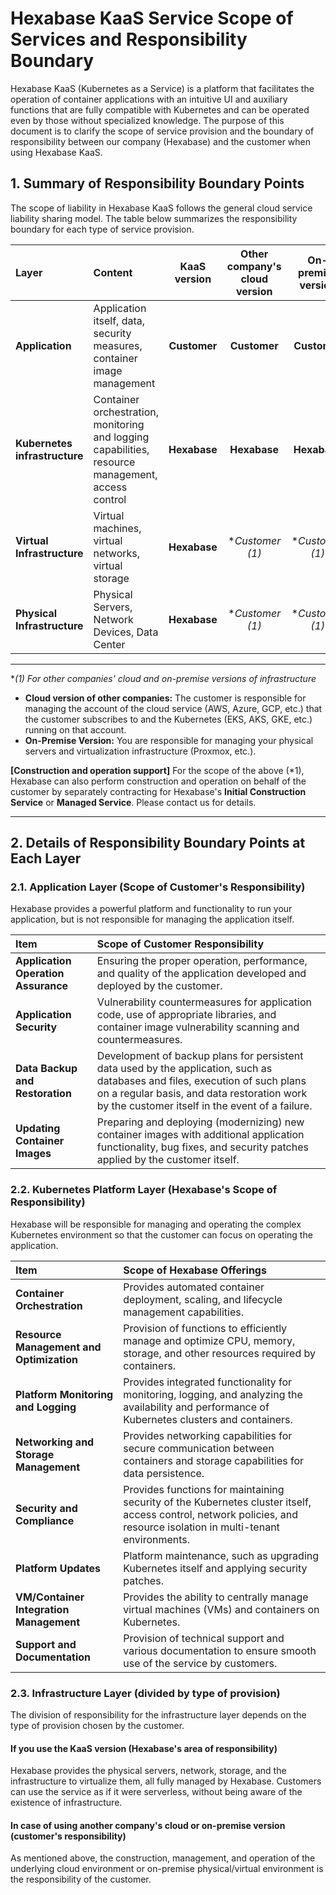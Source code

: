 # Hexabase KaaS Service Scope of Services and Responsibility Boundary

Hexabase KaaS (Kubernetes as a Service) is a platform that facilitates the operation of container applications with an intuitive UI and auxiliary functions that are fully compatible with Kubernetes and can be operated even by those without specialized knowledge.
The purpose of this document is to clarify the scope of service provision and the boundary of responsibility between our company (Hexabase) and the customer when using Hexabase KaaS.

## 1. Summary of Responsibility Boundary Points

The scope of liability in Hexabase KaaS follows the general cloud service liability sharing model. The table below summarizes the responsibility boundary for each type of service provision.

| Layer | Content | KaaS version | Other company's cloud version | On-premise version |
| :--- | :--- | :---: | :---: | :---: |
| **Application** | Application itself, data, security measures, container image management | **Customer** | **Customer** | **Customer** |
| **Kubernetes infrastructure** | Container orchestration, monitoring and logging capabilities, resource management, access control | **Hexabase** | **Hexabase** | **Hexabase** |
| **Virtual Infrastructure** | Virtual machines, virtual networks, virtual storage | **Hexabase** | **Customer (*1)** | **Customer (*1)** |
| **Physical Infrastructure** | Physical Servers, Network Devices, Data Center | **Hexabase** | **Customer (*1)** | **Customer (*1)** |

---
**(*1) For other companies' cloud and on-premise versions of infrastructure**

* **Cloud version of other companies:** The customer is responsible for managing the account of the cloud service (AWS, Azure, GCP, etc.) that the customer subscribes to and the Kubernetes (EKS, AKS, GKE, etc.) running on that account.
* **On-Premise Version:** You are responsible for managing your physical servers and virtualization infrastructure (Proxmox, etc.).

**[Construction and operation support]**
For the scope of the above (*1), Hexabase can also perform construction and operation on behalf of the customer by separately contracting for Hexabase's **Initial Construction Service** or **Managed Service**. Please contact us for details.

---

## 2. Details of Responsibility Boundary Points at Each Layer

### 2.1. Application Layer (Scope of Customer's Responsibility)

Hexabase provides a powerful platform and functionality to run your application, but is not responsible for managing the application itself.

| Item | Scope of Customer Responsibility |
| :--- | :--- |
| **Application Operation Assurance** | Ensuring the proper operation, performance, and quality of the application developed and deployed by the customer. |
| **Application Security** | Vulnerability countermeasures for application code, use of appropriate libraries, and container image vulnerability scanning and countermeasures. |
| **Data Backup and Restoration** | Development of backup plans for persistent data used by the application, such as databases and files, execution of such plans on a regular basis, and data restoration work by the customer itself in the event of a failure. |
| **Updating Container Images** | Preparing and deploying (modernizing) new container images with additional application functionality, bug fixes, and security patches applied by the customer itself. |

### 2.2. Kubernetes Platform Layer (Hexabase's Scope of Responsibility)

Hexabase will be responsible for managing and operating the complex Kubernetes environment so that the customer can focus on operating the application.

| Item | Scope of Hexabase Offerings |
| :--- | :--- |
| **Container Orchestration** | Provides automated container deployment, scaling, and lifecycle management capabilities. |
| **Resource Management and Optimization** | Provision of functions to efficiently manage and optimize CPU, memory, storage, and other resources required by containers. |
| **Platform Monitoring and Logging** | Provides integrated functionality for monitoring, logging, and analyzing the availability and performance of Kubernetes clusters and containers. |
| **Networking and Storage Management** | Provides networking capabilities for secure communication between containers and storage capabilities for data persistence. |
| **Security and Compliance** | Provides functions for maintaining security of the Kubernetes cluster itself, access control, network policies, and resource isolation in multi-tenant environments. |
| **Platform Updates** | Platform maintenance, such as upgrading Kubernetes itself and applying security patches. |
| **VM/Container Integration Management** | Provides the ability to centrally manage virtual machines (VMs) and containers on Kubernetes. |
| **Support and Documentation** | Provision of technical support and various documentation to ensure smooth use of the service by customers. |

### 2.3. Infrastructure Layer (divided by type of provision)

The division of responsibility for the infrastructure layer depends on the type of provision chosen by the customer.

#### **If you use the KaaS version (Hexabase's area of responsibility)**
Hexabase provides the physical servers, network, storage, and the infrastructure to virtualize them, all fully managed by Hexabase. Customers can use the service as if it were serverless, without being aware of the existence of infrastructure.

#### **In case of using another company's cloud or on-premise version (customer's responsibility)**
As mentioned above, the construction, management, and operation of the underlying cloud environment or on-premise physical/virtual environment is the responsibility of the customer.